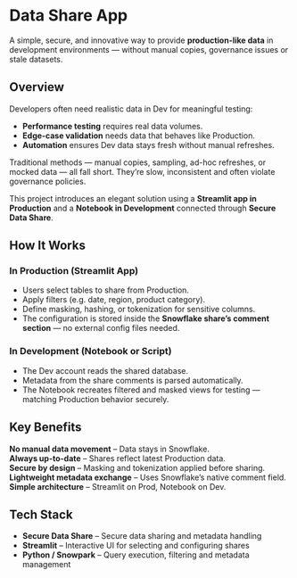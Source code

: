 # Data Share App

A simple, secure, and innovative way to provide **production-like data** in development environments — without manual copies, governance issues or stale datasets.

## Overview

Developers often need realistic data in Dev for meaningful testing:

- **Performance testing** requires real data volumes.
- **Edge-case validation** needs data that behaves like Production.
- **Automation** ensures Dev data stays fresh without manual refreshes.

Traditional methods — manual copies, sampling, ad-hoc refreshes, or mocked data — all fall short. They’re slow, inconsistent and often violate governance policies.

This project introduces an elegant solution using a **Streamlit app in Production** and a **Notebook in Development** connected through **Secure Data Share**.

## How It Works

### In Production (Streamlit App)
- Users select tables to share from Production.  
- Apply filters (e.g. date, region, product category).  
- Define masking, hashing, or tokenization for sensitive columns.  
- The configuration is stored inside the **Snowflake share’s comment section** — no external config files needed.

### In Development (Notebook or Script)
- The Dev account reads the shared database.  
- Metadata from the share comments is parsed automatically.  
- The Notebook recreates filtered and masked views for testing — matching Production behavior securely.

## Key Benefits

**No manual data movement** – Data stays in Snowflake.  
**Always up-to-date** – Shares reflect latest Production data.  
**Secure by design** – Masking and tokenization applied before sharing.  
**Lightweight metadata exchange** – Uses Snowflake’s native comment field.  
**Simple architecture** – Streamlit on Prod, Notebook on Dev.  

## Tech Stack

- **Secure Data Share** – Secure data sharing and metadata handling  
- **Streamlit** – Interactive UI for selecting and configuring shares  
- **Python / Snowpark** – Query execution, filtering and metadata management  
